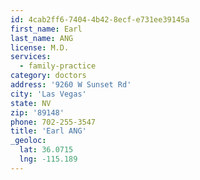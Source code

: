 ```yaml
---
id: 4cab2ff6-7404-4b42-8ecf-e731ee39145a
first_name: Earl
last_name: ANG
license: M.D.
services:
  - family-practice
category: doctors
address: '9260 W Sunset Rd'
city: 'Las Vegas'
state: NV
zip: '89148'
phone: 702-255-3547
title: 'Earl ANG'
_geoloc:
  lat: 36.0715
  lng: -115.189
---
```

